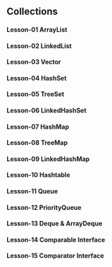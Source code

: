 ## Collections

#### Lesson-01 ArrayList

#### Lesson-02 LinkedList

#### Lesson-03 Vector

#### Lesson-04 HashSet

#### Lesson-05 TreeSet

#### Lesson-06 LinkedHashSet

#### Lesson-07 HashMap

#### Lesson-08 TreeMap

#### Lesson-09 LinkedHashMap

#### Lesson-10 Hashtable

#### Lesson-11 Queue

#### Lesson-12 PriorityQueue

#### Lesson-13 Deque & ArrayDeque

#### Lesson-14 Comparable Interface

#### Lesson-15 Comparator Interface